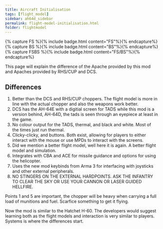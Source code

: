 ```yaml
---
title: Aircraft Initialisation
tags: [flight_model]
sidebar: ah64d_sidebar
permalink: flight-model-initialisation.html
folder: flightmodel
---
```


{% capture FS %}{% include badge.html content="FS"%}{% endcapture%}
{% capture BS %}{% include badge.html content="BS"%}{% endcapture%}
{% capture FSBS %}{% include badge.html content="FS/BS"%}{% endcapture%}

This page will explain the difference of the Apache provided by this mod and Apaches provided by RHS/CUP and DCS.

## Differences
1. Better than the DCS and RHS/CUP choppers. The flight model is more in line with the actual chopper and also the weapons work better.
2. DCS has the AH-64E with a digitial screen for TADS while this mod is a version behind, AH-64D, the tads is seen through an eyepiece at least in the game.
3. No colour output for the TADS, thermal, and black and white. Most of the times just run thermal.
4. Clicky-clicky, and buttons. Both exist, allowing for players to either interact with the mouse or use MPDs to interact with the screens.
5. Did we mention a better flight model, well here it is again. A better flight model and simulation.
6. Integrates with CBA and ACE for missile guidance and options for using the helicopter.
7. Uses the new mod keybinds from Arma 3 for interfacing with joysticks and other external peripherals.
8. NO STINGERS ON THE EXTERNAL HARDPOINTS. ASK THE INFANTRY TO CLEAR THE SKY OR USE YOUR CANNON OR LASER GUIDED HELLFIRE.

Points 1 and 5 are important, the chopper will be heavy when carrying a full load of munitions and fuel. Scarfice something to get it flying.

Now the mod is similar to the Hatchet H-60. The developers would suggest learning both as the flight models and interaction is very similar to players. Systems is where the differences start. 